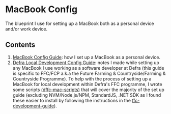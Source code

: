 # MacBook Config
The blueprint I use for setting up a MacBook both as a personal device and/or work device.
## Contents
1. [MacBook Config Guide](https://github.com/rtasalem/macbook-config/blob/main/personal-setup/GUIDE.md): how I set up a MacBook as a personal device.
2. [Defra Local Development Config Guide](https://github.com/rtasalem/macbook-config/blob/main/defra-setup/GUIDE.md): notes I made while setting up any MacBook I use working as a software developer at Defra (this guide is specific to FFC/FCP a.k.a the Future Farming & Countryside/Farming & Countryside Programme).
To help with the process of setting up a MacBook for local development within Defra's FFC programme, I wrote some scripts [(dffc-mac-scripts)](https://github.com/rtasalem/dffc-mac-scripts) that will cover the majority of the set up guide (excluding NVM/Node.js/NPM, StandardJS, .NET SDK as I found these easier to install by following the instructions in the [ffc-development-guide](https://github.com/DEFRA/ffc-development-guide/blob/main/docs/local-development-setup/index.md)).